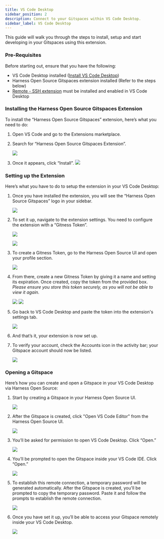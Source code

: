 ```yaml
---
title: VS Code Desktop
sidebar_position: 2
description: Connect to your Gitspaces within VS Code Desktop.
sidebar_label: VS Code Desktop
---
```


This guide will walk you through the steps to install, setup and start developing in your Gitspaces using this extension. 

### Pre-Requisites
Before starting out, ensure that you have the following:
- VS Code Desktop installed ([Install VS Code Desktop](https://code.visualstudio.com/download))
- Harness Open Source Gitspaces extension installed (Refer to the steps below)
- [Remote - SSH extension](https://marketplace.visualstudio.com/items?itemName=ms-vscode-remote.remote-ssh) must be installed and enabled in VS Code Desktop

### Installing the Harness Open Source Gitspaces Extension
To install the “Harness Open Source Gitspaces” extension, here’s what you need to do:
1. Open VS Code and go to the Extensions marketplace.

2. Search for “Harness Open Source Gitspaces Extension”.

    ![](./static/vscode'1.png)

3. Once it appears, click “Install”.
    ![](./static/hoss-9'.png)

### Setting up the Extension
Here’s what you have to do to setup the extension in your VS Code Desktop:
1. Once you have installed the extension, you will see the “Harness Open Source Gitspaces” logo in your sidebar.

    ![](./static/hoss-11.png)

2. To set it up, navigate to the extension settings. You need to configure the extension with a “Gitness Token”.

    ![](./static/hoss-10'.png)

    ![](./static/hoss1.png)

3. To create a Gitness Token, go to the Harness Open Source UI and open your profile section. 

    ![](./static/hoss2.png)

4. From there, create a new Gitness Token by giving it a name and setting its expiration. Once created, copy the token from the provided box. *Please ensure you store this token securely, as you will not be able to view it again.*

    ![](./static/hoss3.png)
    ![](./static/hoss4.png)

5. Go back to VS Code Desktop and paste the token into the extension's settings tab.

    ![](./static/hoss5.png)

6. And that’s it, your extension is now set up.
7. To verify your account, check the Accounts icon in the activity bar; your Gitspace account should now be listed.

    ![](./static/hoss6.png)

### Opening a Gitspace
Here’s how you can create and open a Gitspace in your VS Code Desktop via Harness Open Source:
1. Start by creating a Gitspace in your Harness Open Source UI.

    ![](./static/hoss-1'.png)

2. After the Gitspace is created, click "Open VS Code Editor" from the Harness Open Source UI. 

    ![](./static/hoss-2'.png)

3. You’ll be asked for permission to open VS Code Desktop. Click “Open.”

    ![](./static/hoss-3'.png)

4. You’ll be prompted to open the Gitspace inside your VS Code IDE. Click “Open.”

    ![](./static/hoss-4'.png)

5. To establish this remote connection, a temporary password will be generated automatically. After the Gitspace is created, you'll be prompted to copy the temporary password. Paste it and follow the prompts to establish the remote connection.

    ![](./static/hoss-5'.png)

6. Once you have set it up, you’ll be able to access your Gitspace remotely inside your VS Code Desktop.

    ![](./static/hoss-8'.png)


